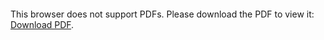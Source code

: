 <object data="christ-in-song/CIS1908pdfs/252.pdf" type="application/pdf" width="100%" height="1024px">
    <embed src="christ-in-song/CIS1908pdfs/252.pdf">
        <p>This browser does not support PDFs. Please download the PDF to view it: <a href="christ-in-song/CIS1908pdfs/252.pdf">Download PDF</a>.</p>
    </embed>
</object>
